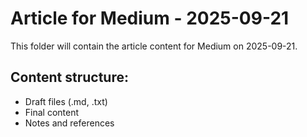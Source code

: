 # Article for Medium - 2025-09-21

This folder will contain the article content for Medium on 2025-09-21.

## Content structure:
- Draft files (.md, .txt)
- Final content
- Notes and references
